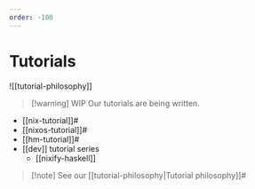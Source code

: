 ```yaml
---
order: -100
---
```


# Tutorials

![[tutorial-philosophy]]

>[!warning] WIP
> Our tutorials are being written.

- [[nix-tutorial]]#
- [[nixos-tutorial]]#
- [[hm-tutorial]]#
- [[dev]] tutorial series
  - [[nixify-haskell]]



> [!note] See our [[tutorial-philosophy|Tutorial philosophy]]#